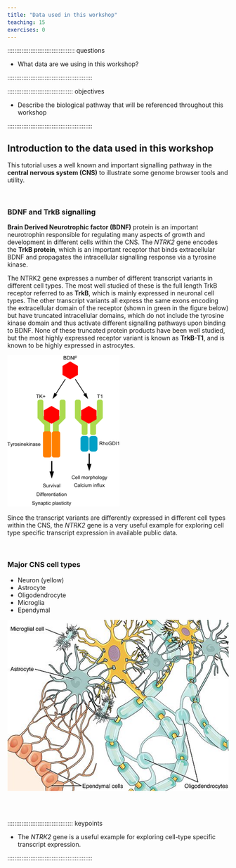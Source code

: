 ```yaml
---
title: "Data used in this workshop"
teaching: 15
exercises: 0
---
```


:::::::::::::::::::::::::::::::::::::: questions 

- What data are we using in this workshop?

::::::::::::::::::::::::::::::::::::::::::::::::

::::::::::::::::::::::::::::::::::::: objectives

- Describe the biological pathway that will be referenced throughout this workshop

::::::::::::::::::::::::::::::::::::::::::::::::

## Introduction to the data used in this workshop

This tutorial uses a well known and important signalling pathway in the **central nervous system (CNS)** 
to illustrate some genome browser tools and utility.

<br>

### BDNF and TrkB signalling

**Brain Derived Neurotrophic factor (BDNF)** protein is an important neurotrophin responsible for 
regulating many aspects of growth and development in different cells within the CNS. 
The *NTRK2* gene encodes the **TrkB protein**, which
is an important receptor that binds extracellular BDNF and propagates the intracellular 
signalling response via a tyrosine kinase. 

The NTRK2 gene expresses a number of different transcript variants in different cell types. 
The most well studied of these is the full length TrkB receptor referred to as **TrkB**, 
which is mainly expressed in neuronal cell types. The other transcript variants all 
express the same exons encoding the extracellular domain of the receptor 
(shown in green in the figure below) but have truncated intracellular domains, 
which do not include the tyrosine kinase domain and thus activate different signalling 
pathways upon binding to BDNF. None of these truncated protein products have been well studied, 
but the most highly expressed receptor variant is known as **TrkB-T1**, and is known to be highly expressed in astrocytes.

![Graphical representation of the BDNF and TrkB signalling pathway](episodes/fig/introduction_TrkB-schema-eng.png)

Since the transcript variants are differently expressed in different cell types within the CNS, 
the *NTRK2* gene is a very useful example for exploring cell type specific transcript expression in available public data.

<br>

### Major CNS cell types

- Neuron (yellow)
- Astrocyte
- Oligodendrocyte
- Microglia
- Ependymal

![](episodes/fig/introduction_CNScelltypes.jpg)

<br>

<br>

::::::::::::::::::::::::::::::::::::: keypoints 

- The *NTRK2* gene is a useful example for exploring cell-type specific transcript expression.

::::::::::::::::::::::::::::::::::::::::::::::::
